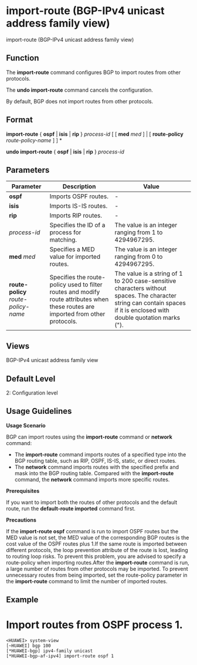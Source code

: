 import-route (BGP-IPv4 unicast address family view)
===================================================

import-route (BGP-IPv4 unicast address family view)

Function
--------



The **import-route** command configures BGP to import routes from other protocols.

The **undo import-route** command cancels the configuration.



By default, BGP does not import routes from other protocols.


Format
------

**import-route** { **ospf** | **isis** | **rip** } *process-id* [ [ **med** *med* ] | [ **route-policy** *route-policy-name* ] ] \*

**undo import-route** { **ospf** | **isis** | **rip** } *process-id*


Parameters
----------

| Parameter | Description | Value |
| --- | --- | --- |
| **ospf** | Imports OSPF routes. | - |
| **isis** | Imports IS-IS routes. | - |
| **rip** | Imports RIP routes. | - |
| *process-id* | Specifies the ID of a process for matching. | The value is an integer ranging from 1 to 4294967295. |
| **med** *med* | Specifies a MED value for imported routes. | The value is an integer ranging from 0 to 4294967295. |
| **route-policy** *route-policy-name* | Specifies the route-policy used to filter routes and modify route attributes when these routes are imported from other protocols. | The value is a string of 1 to 200 case-sensitive characters without spaces. The character string can contain spaces if it is enclosed with double quotation marks ("). |



Views
-----

BGP-IPv4 unicast address family view


Default Level
-------------

2: Configuration level


Usage Guidelines
----------------

**Usage Scenario**

BGP can import routes using the **import-route** command or **network** command:

* The **import-route** command imports routes of a specified type into the BGP routing table, such as RIP, OSPF, IS-IS, static, or direct routes.
* The **network** command imports routes with the specified prefix and mask into the BGP routing table. Compared with the **import-route** command, the **network** command imports more specific routes.

**Prerequisites**



If you want to import both the routes of other protocols and the default route, run the **default-route imported** command first.



**Precautions**

If the **import-route ospf** command is run to import OSPF routes but the MED value is not set, the MED value of the corresponding BGP routes is the cost value of the OSPF routes plus 1.If the same route is imported between different protocols, the loop prevention attribute of the route is lost, leading to routing loop risks. To prevent this problem, you are advised to specify a route-policy when importing routes.After the **import-route** command is run, a large number of routes from other protocols may be imported. To prevent unnecessary routes from being imported, set the route-policy parameter in the **import-route** command to limit the number of imported routes.


Example
-------

# Import routes from OSPF process 1.
```
<HUAWEI> system-view
[~HUAWEI] bgp 100
[*HUAWEI-bgp] ipv4-family unicast
[*HUAWEI-bgp-af-ipv4] import-route ospf 1

```